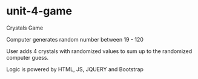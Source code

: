 # unit-4-game

Crystals Game

Computer generates random number between 19 - 120

User adds 4 crystals with randomized values to sum up to the randomized computer guess.

Logic is powered by HTML, JS, JQUERY and Bootstrap
